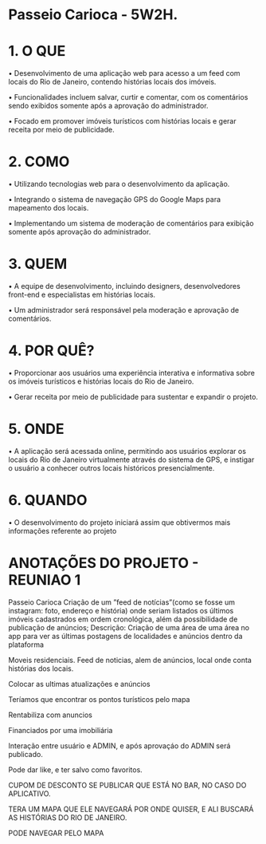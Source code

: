# Passeio Carioca - 5W2H.

# 1. O QUE


• Desenvolvimento de uma aplicação web para acesso a um feed com locais do Rio de Janeiro, contendo histórias locais dos imóveis. 

• Funcionalidades incluem salvar, curtir e comentar, com os comentários sendo exibidos somente após a aprovação do administrador. 

• Focado em promover imóveis turísticos com histórias locais e gerar receita por meio de publicidade.


# 2. COMO

• Utilizando tecnologias web para o desenvolvimento da aplicação. 

• Integrando o sistema de navegação GPS do Google Maps para mapeamento dos locais. 

• Implementando um sistema de moderação de comentários para exibição somente após aprovação do administrador.

# 3. QUEM

• A equipe de desenvolvimento, incluindo designers, desenvolvedores front-end e especialistas em histórias locais. 

• Um administrador será responsável pela moderação e aprovação de comentários.


# 4. POR QUÊ?

• Proporcionar aos usuários uma experiência interativa e informativa sobre os imóveis turísticos e histórias locais do Rio de Janeiro. 

• Gerar receita por meio de publicidade para sustentar e expandir o projeto.


# 5. ONDE

• A aplicação será acessada online, permitindo aos usuários explorar os locais do Rio de Janeiro virtualmente através do sistema de GPS, e instigar o usuário a conhecer outros locais históricos presencialmente.


# 6. QUANDO

• O desenvolvimento do projeto iniciará assim que obtivermos mais informações referente ao projeto



# ANOTAÇÕES DO PROJETO - REUNIAO 1

Passeio Carioca Criação de um ”feed de notícias”(como se fosse um instagram: foto, endereço e história) onde seriam listados os últimos imóveis cadastrados em ordem cronológica, além da possibilidade de publicação de anúncios; Descrição: Criação de uma área de uma área no app para ver as últimas postagens de localidades e anúncios dentro da plataforma

Moveis residenciais. Feed de noticias, alem de anúncios, local onde conta histórias dos locais.

Colocar as ultimas atualizações e anúncios 

Teríamos que encontrar os pontos turísticos pelo mapa 

Rentabiliza com anuncios 

Financiados por uma imobiliária

Interação entre usuário e ADMIN, e após aprovaçáo do ADMIN será publicado.

Pode dar like, e ter salvo como favoritos.

CUPOM DE DESCONTO SE PUBLICAR QUE ESTÁ NO BAR, NO CASO DO APLICATIVO.

TERA UM MAPA QUE ELE NAVEGARÁ POR ONDE QUISER, E ALI BUSCARÁ AS HISTÓRIAS DO RIO DE JANEIRO.

PODE NAVEGAR PELO MAPA
